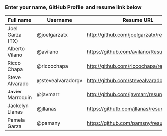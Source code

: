 ### Enter your name, GitHub Profile, and resume link below

| Full name        | Username          | Resume URL                                |  Webpage URL                   |
|------------------|-------------------|-------------------------------------------|--------------------------------|
| Joel Garza (TX)  | @joelgarzatx      | http://github.com/joelgarzatx/resume      |                                |
| Alberto Vilano   | @avilano          | https://github.com/avilano/Resume         | https://avilano.github.io/     |
| Ricco Chapa      | @riccochapa       | http://github.com/riccochapa/resume       |                                |
| Steve Alvarado   | @stevealvaradorgv | http://github.com/stevealvaradorgv/resume |                                |
| Javier Marroquin | @javmarr          | http://github.com/javmarr/resume          |                                |
| Jackelyn Llanas  | @jllanas          | https://githutb.com/jllanas/resume        |                                |
| Pamela Garza     | @pamsny           | https://github.com/pamsny/resume          |                                |
